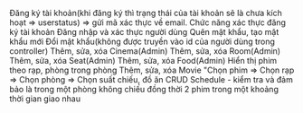 Đăng ký tài khoản(khi đăng ký thì trạng thái của tài khoản sẽ là chưa kích hoạt => userstatus) => gửi mã xác thực về email.
Chức năng xác thực đăng ký tài khoản
Đăng nhập và xác thực người dùng
Quên mật khẩu, tạo mật khẩu mới
Đổi mật khẩu(không được truyền vào id của người dùng trong controller)
Thêm, sửa, xóa Cinema(Admin)
Thêm, sửa, xóa Room(Admin)
Thêm, sửa, xóa Seat(Admin)
Thêm, sửa, xóa Food(Admin)
Hiển thị phim theo rạp, phòng trong phòng
Thêm, sửa, xóa Movie
"Chọn phim => Chọn rạp => Chọn phòng 
=> Chọn suất chiếu, đồ ăn
CRUD Schedule - kiểm tra và đảm bảo là trong một phòng
không chiếu đồng thời 2 phim trong một khoảng thời gian giao nhau
